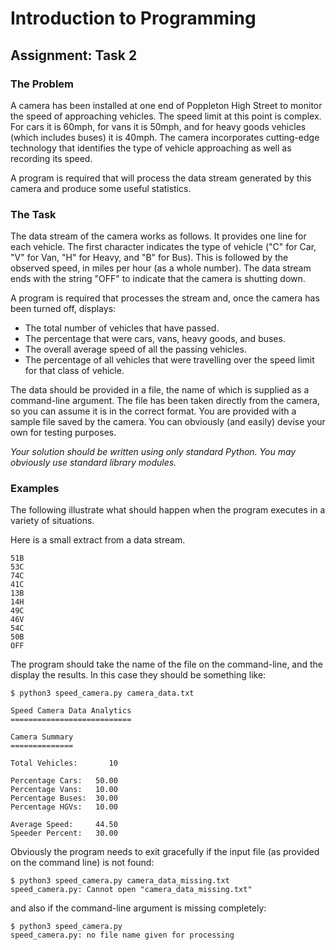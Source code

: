 # Introduction to Programming

## Assignment: Task 2

### The Problem

A camera has been installed at one end of Poppleton High Street to monitor the speed of approaching vehicles. The
speed limit at this point is complex. For cars it is 60mph, for vans it is 50mph, and for heavy goods vehicles (which
includes buses) it is 
40mph. The camera incorporates cutting-edge technology that identifies the type of vehicle approaching as well as
recording its speed.

A program is required that will process the data stream generated by this camera and produce some useful
statistics.

### The Task

The data stream of the camera works as follows. It provides one line for each vehicle. The first character indicates
the type of vehicle ("C" for Car, "V" for Van, "H" for Heavy, and "B" for Bus). This is followed by the observed speed,
in miles per hour (as a whole number). The data stream ends with the string "OFF" to indicate that the camera is
shutting down.

A program is required that processes the stream and, once the camera has been turned off, displays:
* The total number of vehicles that have passed.
* The percentage that were cars, vans, heavy goods, and buses.
* The overall average speed of all the passing vehicles.
* The percentage of all vehicles that were travelling over the speed limit for that class of vehicle.

The data should be provided in a file, the name of which is supplied as a command-line argument. The file has been 
taken directly from the camera, so you can assume it is in the correct format. You are provided with a sample file 
saved by the camera. You can obviously (and easily) devise your own for testing purposes.

_Your solution should be written using only standard Python. You may obviously use standard library modules._

### Examples

The following illustrate what should happen when the program executes in a variety of situations. 

Here is a small extract from a data stream.
```text
51B
53C
74C
41C
13B
14H
49C
46V
54C
50B
OFF
```

The program should take the name of the file on the command-line, and the display the results. In this case 
they should be something like:

```text
$ python3 speed_camera.py camera_data.txt

Speed Camera Data Analytics
===========================

Camera Summary
==============

Total Vehicles:       10

Percentage Cars:   50.00
Percentage Vans:   10.00
Percentage Buses:  30.00
Percentage HGVs:   10.00

Average Speed:     44.50
Speeder Percent:   30.00
```

Obviously the program needs to exit gracefully if the input file (as provided on the command line) is not found:

```text
$ python3 speed_camera.py camera_data_missing.txt                                                                                   
speed_camera.py: Cannot open "camera_data_missing.txt"
```

and also if the command-line argument is missing completely:

```text
$ python3 speed_camera.py                                       
speed_camera.py: no file name given for processing
```
